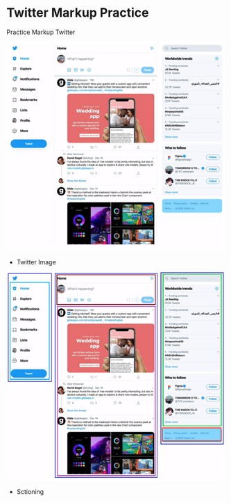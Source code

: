 # Twitter Markup Practice

Practice
Markup Twitter

![twitter](./assets/twitter.png)

- Twitter Image

![twitter](./assets/twitter_2.png)

- Sctioning
